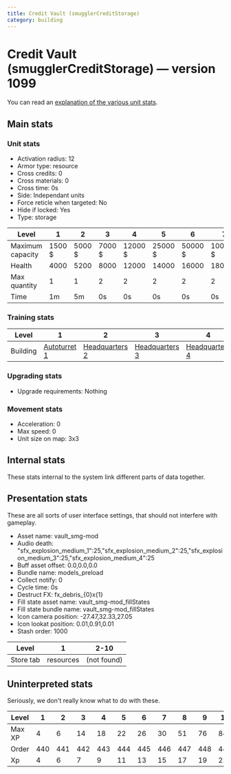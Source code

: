 ```yaml
---
title: Credit Vault (smugglerCreditStorage)
category: building
---
```


# Credit Vault (smugglerCreditStorage) — version 1099

You can read an [explanation  of the various unit stats](unitexplained.md).

## Main stats

### Unit stats

  * Activation radius: 12
  * Armor type: resource
  * Cross credits: 0
  * Cross materials: 0
  * Cross time: 0s
  * Side: Independant units
  * Force reticle when targeted: No
  * Hide if locked: Yes
  * Type: storage

|Level           |1     |2     |3     |4      |5      |6      |7       |8       |9       |10       |
|----------------|------|------|------|-------|-------|-------|--------|--------|--------|---------|
|Maximum capacity|1500 $|5000 $|7000 $|12000 $|25000 $|50000 $|100000 $|250000 $|500000 $|1000000 $|
|Health          |4000  |5200  |8000  |12000  |14000  |16000  |18000   |20000   |22000   |24000    |
|Max quantity    |1     |1     |2     |2      |2      |2      |2       |3       |4       |4        |
|Time            |1m    |5m    |0s    |0s     |0s     |0s     |0s      |0s      |0s      |0s       |


### Training stats

|Level   |1                                     |2                                |3                                |4                                |5                                |6                                |7                                |8                                |9                                |10                                |
|--------|--------------------------------------|---------------------------------|---------------------------------|---------------------------------|---------------------------------|---------------------------------|---------------------------------|---------------------------------|---------------------------------|----------------------------------|
|Building|[Autoturret 1](smugglerFUETurret.html)|[Headquarters 2](smugglerHQ.html)|[Headquarters 3](smugglerHQ.html)|[Headquarters 4](smugglerHQ.html)|[Headquarters 5](smugglerHQ.html)|[Headquarters 6](smugglerHQ.html)|[Headquarters 7](smugglerHQ.html)|[Headquarters 8](smugglerHQ.html)|[Headquarters 9](smugglerHQ.html)|[Headquarters 10](smugglerHQ.html)|


### Upgrading stats

  * Upgrade requirements: Nothing

### Movement stats

  * Acceleration: 0
  * Max speed: 0
  * Unit size on map: 3x3

## Internal stats

These stats internal to the system link different parts of data together.


## Presentation stats

These are all sorts of user interface settings, that should not interfere with gameplay.

  * Asset name: vault_smg-mod
  * Audio death: "sfx_explosion_medium_1":25,"sfx_explosion_medium_2":25,"sfx_explosion_medium_3":25,"sfx_explosion_medium_4":25
  * Buff asset offset: 0.0,0.0,0.0
  * Bundle name: models_preload
  * Collect notify: 0
  * Cycle time: 0s
  * Destruct FX: fx_debris_{0}x{1}
  * Fill state asset name: vault_smg-mod_fillStates
  * Fill state bundle name: vault_smg-mod_fillStates
  * Icon camera position: -27.47,32.33,27.05
  * Icon lookat position: 0.01,0.91,0.01
  * Stash order: 1000

|Level    |1        |2-10       |
|---------|---------|-----------|
|Store tab|resources|(not found)|


## Uninterpreted stats

Seriously, we don't really know what to do with these.

|Level |1  |2  |3  |4  |5  |6  |7  |8  |9  |10 |
|------|---|---|---|---|---|---|---|---|---|---|
|Max XP|4  |6  |14 |18 |22 |26 |30 |51 |76 |84 |
|Order |440|441|442|443|444|445|446|447|448|449|
|Xp    |4  |6  |7  |9  |11 |13 |15 |17 |19 |21 |


